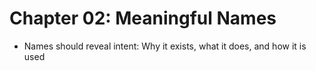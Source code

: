 # Chapter 02: Meaningful Names

- Names should reveal intent: Why it exists, what it does, and how it is used

